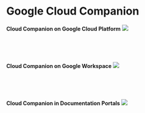 # Google Cloud Companion

**Cloud Companion on Google Cloud Platform**
![](GCP_[10fps_small].gif)

<br>
<br>
<br>

**Cloud Companion on Google Workspace**
![](WS_[10fps_small].gif)

<br>
<br>
<br>

**Cloud Companion in Documentation Portals**
![](Unu_[10fps].gif)
